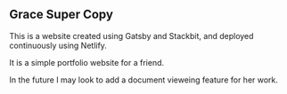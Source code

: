 ## Grace Super Copy

This is a website created using Gatsby and Stackbit, and deployed continuously using Netlify.

It is a simple portfolio website for a friend. 

In the future I may look to add a document vieweing feature for her work. 